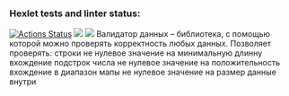 ### Hexlet tests and linter status:
[![Actions Status](https://github.com/RomanKhal/java-project-78/actions/workflows/hexlet-check.yml/badge.svg)](https://github.com/RomanKhal/java-project-78/actions)
<a href="https://codeclimate.com/github/RomanKhal/java-project-78/maintainability"><img src="https://api.codeclimate.com/v1/badges/bac944aa1153698031b1/maintainability" /></a>
<a href="https://codeclimate.com/github/RomanKhal/java-project-78/test_coverage"><img src="https://api.codeclimate.com/v1/badges/bac944aa1153698031b1/test_coverage" /></a>
Валидатор данных – библиотека, с помощью которой можно проверять корректность любых данных. 
Позволяет проверять:
  строки 
    не нулевое значение
    на минимальную длинну
    вхождение подстрок
  числа
    не нулевое значение
    на положительность
    вхождение в диапазон
  мапы
    не нулевое значение
    на размер
    данные внутри
